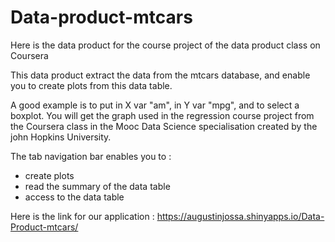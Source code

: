 # Data-product-mtcars
Here is the data product for the course project of the data product class on Coursera

This data product extract the data from the mtcars database, and enable you to create plots from this data table. 

A good example is to put in X var "am", in Y var "mpg", and to select a boxplot. You will get the graph used in the regression course project from the Coursera class in the Mooc Data Science specialisation created by the john Hopkins University.

The tab navigation bar enables you to :
- create plots
- read the summary of the data table
- access to the data table

Here is the link for our application :
https://augustinjossa.shinyapps.io/Data-Product-mtcars/
